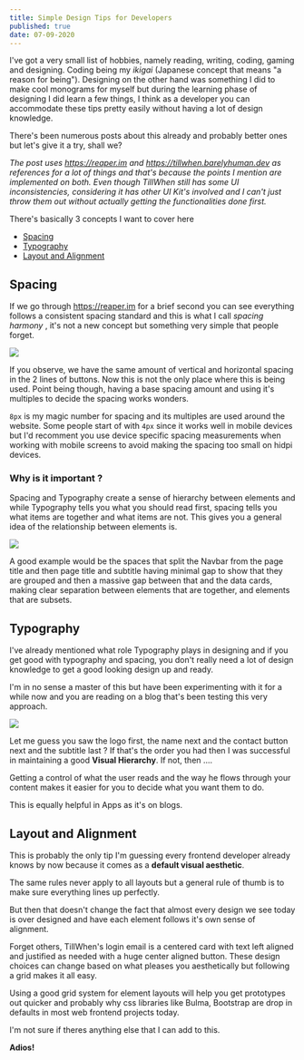 ```yaml
---
title: Simple Design Tips for Developers
published: true
date: 07-09-2020
---
```


I've got a very small list of hobbies, namely reading, writing, coding, gaming and designing. Coding being my _ikigai_ (Japanese concept that means "a reason for being"). Designing on the other hand was something I did to make cool monograms for myself but during the learning phase of designing I did learn a few things, I think as a developer you can accommodate these tips pretty easily without having a lot of design knowledge.

There's been numerous posts about this already and probably better ones but let's give it a try, shall we?

_The post uses https://reaper.im and https://tillwhen.barelyhuman.dev as references for a lot of things and that's because the points I mention are implemented on both. Even though TillWhen still has some UI inconsistencies, considering it has other UI Kit's involved and I can't just throw them out without actually getting the functionalities done first._

There's basically 3 concepts I want to cover here

- [Spacing](#spacing)
- [Typography](#typography)
- [Layout and Alignment](#layout-and-alignment)

## Spacing

If we go through https://reaper.im for a brief second you can see everything follows a consistent spacing standard and this is what I call _spacing harmony_ , it's not a new concept but something very simple that people forget.

![](/assets/buttons.png)

If you observe, we have the same amount of vertical and horizontal spacing in the 2 lines of buttons. Now this is not the only place where this is being used. Point being though, having a base spacing amount and using it's multiples to decide the spacing works wonders.

`8px` is my magic number for spacing and its multiples are used around the website. Some people start of with `4px` since it works well in mobile devices but I'd recomment you use device specific spacing measurements when working with mobile screens to avoid making the spacing too small on hidpi devices.

### Why is it important ?

Spacing and Typography create a sense of hierarchy between elements and while Typography tells you what you should read first, spacing tells you what items are together and what items are not. This gives you a general idea of the relationship between elements is.

![](/assets/tillwhen-dashboard.png)

A good example would be the spaces that split the Navbar from the page title and then page title and subtitle having minimal gap to show that they are grouped and then a massive gap between that and the data cards, making clear separation between elements that are together, and elements that are subsets.

## Typography

I've already mentioned what role Typography plays in designing and if you get good with typography and spacing, you don't really need a lot of design knowledge to get a good looking design up and ready.

I'm in no sense a master of this but have been experimenting with it for a while now and you are reading on a blog that's been testing this very approach.

![](/assets/reaper-visual-hierarchy.png)

Let me guess you saw the logo first, the name next and the contact button next and the subtitle last ? If that's the order you had then I was successful in maintaining a good **Visual Hierarchy**. If not, then ....

Getting a control of what the user reads and the way he flows through your content makes it easier for you to decide what you want them to do.

This is equally helpful in Apps as it's on blogs.

## Layout and Alignment

This is probably the only tip I'm guessing every frontend developer already knows by now because it comes as a **default visual aesthetic**.

The same rules never apply to all layouts but a general rule of thumb is to make sure everything lines up perfectly.

But then that doesn't change the fact that almost every design we see today is over designed and have each element follows it's own sense of alignment.

Forget others, TillWhen's login email is a centered card with text left aligned and justified as needed with a huge center aligned button. These design choices can change based on what pleases you aesthetically but following a grid makes it all easy.

Using a good grid system for element layouts will help you get prototypes out quicker and probably why css libraries like Bulma, Bootstrap are drop in defaults in most web frontend projects today.

I'm not sure if theres anything else that I can add to this.

**Adios!**
